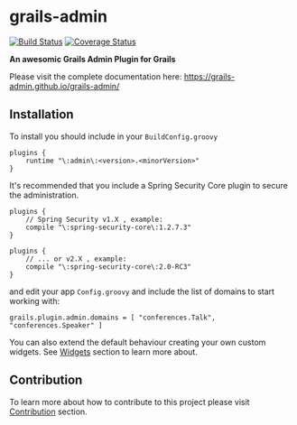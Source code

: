 grails-admin
============
[![Build Status](https://travis-ci.org/grails-admin/grails-admin.svg?branch=master)](https://travis-ci.org/grails-admin/grails-admin)
[![Coverage Status](https://coveralls.io/repos/grails-admin/grails-admin/badge.png?branch=master)](https://coveralls.io/r/grails-admin/grails-admin?branch=master)


**An awesomic Grails Admin Plugin for Grails**

Please visit the complete documentation here: https://grails-admin.github.io/grails-admin/


## Installation

To install you should include in your `BuildConfig.groovy`

    plugins {
        runtime "\:admin\:<version>.<minorVersion>"
    }

It's recommended that you include a Spring Security Core plugin to secure the administration.

```
plugins {
    // Spring Security v1.X , example:
    compile "\:spring-security-core\:1.2.7.3"
}
```

```
plugins {
    // ... or v2.X , example:
    compile "\:spring-security-core\:2.0-RC3"
}
```

and edit your app `Config.groovy` and include the list of domains to start working with:
```
grails.plugin.admin.domains = [ "conferences.Talk", "conferences.Speaker" ]
```

You can also extend the default behaviour creating your own custom widgets.
See [Widgets](https://grails-admin.github.io/grails-admin/) section to learn more about.

## Contribution 

To learn more about how to contribute to this project please visit [Contribution](https://grails-admin.github.io/grails-admin/) section.
